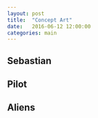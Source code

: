 ```yaml
---
layout: post
title:  "Concept Art"
date:   2016-06-12 12:00:00
categories: main
---
```


## Sebastian


## Pilot


## Aliens
